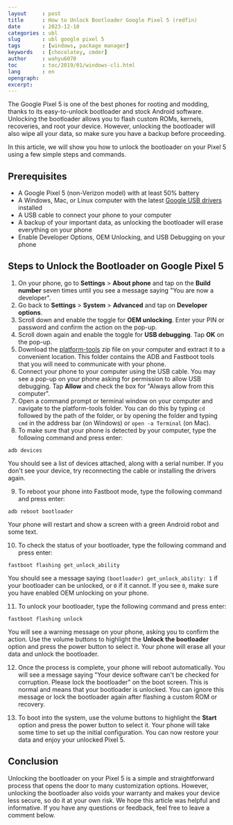 ```yaml
---
layout     : post
title      : How to Unlock Bootloader Google Pixel 5 (redfin)
date       : 2023-12-10
categories : ubl
slug       : ubl google pixel 5
tags       : [windows, package manager]
keywords   : [chocolatey, cmder]
author     : wahyu6070
toc        : toc/2019/01/windows-cli.html
lang       : en
opengraph:
excerpt:
---
```


The Google Pixel 5 is one of the best phones for rooting and modding, thanks to its easy-to-unlock bootloader and stock Android software. Unlocking the bootloader allows you to flash custom ROMs, kernels, recoveries, and root your device. However, unlocking the bootloader will also wipe all your data, so make sure you have a backup before proceeding.

In this article, we will show you how to unlock the bootloader on your Pixel 5 using a few simple steps and commands.

## Prerequisites

- A Google Pixel 5 (non-Verizon model) with at least 50% battery
- A Windows, Mac, or Linux computer with the latest [Google USB drivers](https://pixel.gadgethacks.com/how-to/unlock-bootloader-your-pixel-5-easy-follow-guide-0329550/) installed
- A USB cable to connect your phone to your computer
- A backup of your important data, as unlocking the bootloader will erase everything on your phone
- Enable Developer Options, OEM Unlocking, and USB Debugging on your phone

## Steps to Unlock the Bootloader on Google Pixel 5

1. On your phone, go to **Settings** > **About phone** and tap on the **Build number** seven times until you see a message saying "You are now a developer".
2. Go back to **Settings** > **System** > **Advanced** and tap on **Developer options**.
3. Scroll down and enable the toggle for **OEM unlocking**. Enter your PIN or password and confirm the action on the pop-up.
4. Scroll down again and enable the toggle for **USB debugging**. Tap **OK** on the pop-up.
5. Download the [platform-tools](https://unlocktechy.com/unlock-bootloader-google-pixel-5) zip file on your computer and extract it to a convenient location. This folder contains the ADB and Fastboot tools that you will need to communicate with your phone.
6. Connect your phone to your computer using the USB cable. You may see a pop-up on your phone asking for permission to allow USB debugging. Tap **Allow** and check the box for "Always allow from this computer".
7. Open a command prompt or terminal window on your computer and navigate to the platform-tools folder. You can do this by typing `cd` followed by the path of the folder, or by opening the folder and typing `cmd` in the address bar (on Windows) or `open -a Terminal` (on Mac).
8. To make sure that your phone is detected by your computer, type the following command and press enter:

```
adb devices
```

You should see a list of devices attached, along with a serial number. If you don't see your device, try reconnecting the cable or installing the drivers again.

9. To reboot your phone into Fastboot mode, type the following command and press enter:

```
adb reboot bootloader
```

Your phone will restart and show a screen with a green Android robot and some text.

10. To check the status of your bootloader, type the following command and press enter:

```
fastboot flashing get_unlock_ability
```

You should see a message saying `(bootloader) get_unlock_ability: 1` if your bootloader can be unlocked, or `0` if it cannot. If you see `0`, make sure you have enabled OEM unlocking on your phone.

11. To unlock your bootloader, type the following command and press enter:

```
fastboot flashing unlock
```

You will see a warning message on your phone, asking you to confirm the action. Use the volume buttons to highlight the **Unlock the bootloader** option and press the power button to select it. Your phone will erase all your data and unlock the bootloader.

12. Once the process is complete, your phone will reboot automatically. You will see a message saying "Your device software can't be checked for corruption. Please lock the bootloader" on the boot screen. This is normal and means that your bootloader is unlocked. You can ignore this message or lock the bootloader again after flashing a custom ROM or recovery.

13. To boot into the system, use the volume buttons to highlight the **Start** option and press the power button to select it. Your phone will take some time to set up the initial configuration. You can now restore your data and enjoy your unlocked Pixel 5.

## Conclusion

Unlocking the bootloader on your Pixel 5 is a simple and straightforward process that opens the door to many customization options. However, unlocking the bootloader also voids your warranty and makes your device less secure, so do it at your own risk. We hope this article was helpful and informative. If you have any questions or feedback, feel free to leave a comment below.
